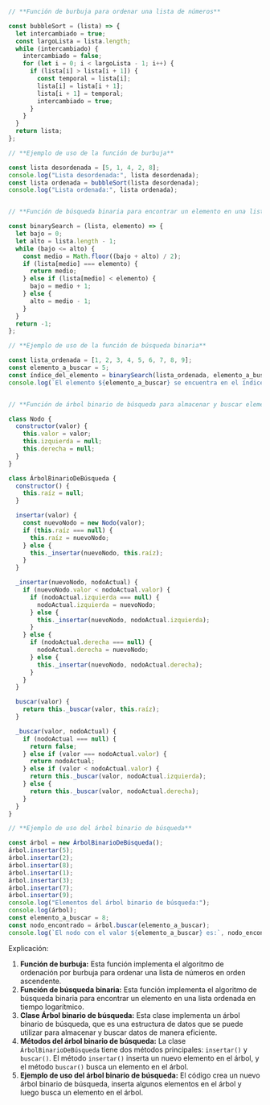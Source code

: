 ```javascript
// **Función de burbuja para ordenar una lista de números**

const bubbleSort = (lista) => {
  let intercambiado = true;
  const largoLista = lista.length;
  while (intercambiado) {
    intercambiado = false;
    for (let i = 0; i < largoLista - 1; i++) {
      if (lista[i] > lista[i + 1]) {
        const temporal = lista[i];
        lista[i] = lista[i + 1];
        lista[i + 1] = temporal;
        intercambiado = true;
      }
    }
  }
  return lista;
};

// **Ejemplo de uso de la función de burbuja**

const lista desordenada = [5, 1, 4, 2, 8];
console.log("Lista desordenada:", lista desordenada);
const lista ordenada = bubbleSort(lista desordenada);
console.log("Lista ordenada:", lista ordenada);


// **Función de búsqueda binaria para encontrar un elemento en una lista ordenada**

const binarySearch = (lista, elemento) => {
  let bajo = 0;
  let alto = lista.length - 1;
  while (bajo <= alto) {
    const medio = Math.floor((bajo + alto) / 2);
    if (lista[medio] === elemento) {
      return medio;
    } else if (lista[medio] < elemento) {
      bajo = medio + 1;
    } else {
      alto = medio - 1;
    }
  }
  return -1;
};

// **Ejemplo de uso de la función de búsqueda binaria**

const lista_ordenada = [1, 2, 3, 4, 5, 6, 7, 8, 9];
const elemento_a_buscar = 5;
const índice_del_elemento = binarySearch(lista_ordenada, elemento_a_buscar);
console.log(`El elemento ${elemento_a_buscar} se encuentra en el índice ${índice_del_elemento}`);


// **Función de árbol binario de búsqueda para almacenar y buscar elementos**

class Nodo {
  constructor(valor) {
    this.valor = valor;
    this.izquierda = null;
    this.derecha = null;
  }
}

class ÁrbolBinarioDeBúsqueda {
  constructor() {
    this.raíz = null;
  }

  insertar(valor) {
    const nuevoNodo = new Nodo(valor);
    if (this.raíz === null) {
      this.raíz = nuevoNodo;
    } else {
      this._insertar(nuevoNodo, this.raíz);
    }
  }

  _insertar(nuevoNodo, nodoActual) {
    if (nuevoNodo.valor < nodoActual.valor) {
      if (nodoActual.izquierda === null) {
        nodoActual.izquierda = nuevoNodo;
      } else {
        this._insertar(nuevoNodo, nodoActual.izquierda);
      }
    } else {
      if (nodoActual.derecha === null) {
        nodoActual.derecha = nuevoNodo;
      } else {
        this._insertar(nuevoNodo, nodoActual.derecha);
      }
    }
  }

  buscar(valor) {
    return this._buscar(valor, this.raíz);
  }

  _buscar(valor, nodoActual) {
    if (nodoActual === null) {
      return false;
    } else if (valor === nodoActual.valor) {
      return nodoActual;
    } else if (valor < nodoActual.valor) {
      return this._buscar(valor, nodoActual.izquierda);
    } else {
      return this._buscar(valor, nodoActual.derecha);
    }
  }
}

// **Ejemplo de uso del árbol binario de búsqueda**

const árbol = new ÁrbolBinarioDeBúsqueda();
árbol.insertar(5);
árbol.insertar(2);
árbol.insertar(8);
árbol.insertar(1);
árbol.insertar(3);
árbol.insertar(7);
árbol.insertar(9);
console.log("Elementos del árbol binario de búsqueda:");
console.log(árbol);
const elemento_a_buscar = 8;
const nodo_encontrado = árbol.buscar(elemento_a_buscar);
console.log(`El nodo con el valor ${elemento_a_buscar} es:`, nodo_encontrado);
```

Explicación:

1. **Función de burbuja:** Esta función implementa el algoritmo de ordenación por burbuja para ordenar una lista de números en orden ascendente.
2. **Función de búsqueda binaria:** Esta función implementa el algoritmo de búsqueda binaria para encontrar un elemento en una lista ordenada en tiempo logarítmico.
3. **Clase Árbol binario de búsqueda:** Esta clase implementa un árbol binario de búsqueda, que es una estructura de datos que se puede utilizar para almacenar y buscar datos de manera eficiente.
4. **Métodos del árbol binario de búsqueda:** La clase `ÁrbolBinarioDeBúsqueda` tiene dos métodos principales: `insertar()` y `buscar()`. El método `insertar()` inserta un nuevo elemento en el árbol, y el método `buscar()` busca un elemento en el árbol.
5. **Ejemplo de uso del árbol binario de búsqueda:** El código crea un nuevo árbol binario de búsqueda, inserta algunos elementos en el árbol y luego busca un elemento en el árbol.